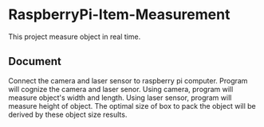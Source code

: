 # RaspberryPi-Item-Measurement

This project measure object in real time.

Document
--------
Connect the camera and laser sensor to raspberry pi computer.
Program will cognize the camera and laser senor.
Using camera, program will measure object's width and length. Using laser sensor, program will measure height of object.
The optimal size of box to pack the object will be derived by these object size results.
